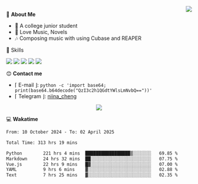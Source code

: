 <a href="#">
    <img align="right" src="https://github-readme-stats-tau-lilac-25.vercel.app/api?username=irorange27&count_private=true&show_icons=true&theme=transparent" />
</a>

💭 **About Me**

- 🏫 A college junior student
- 🍕 Love Music, Novels
- 🎶 Composing music with using Cubase and REAPER


🚀 Skills

![](https://img.shields.io/badge/-python-3e74a2?style=for-the-badge&logo=Python&logoColor=fff
)
![](https://img.shields.io/badge/-javascript-f0db4f?style=for-the-badge&logo=JavaScript&logoColor=fff
)
![](https://img.shields.io/badge/-vue3-41b883?style=for-the-badge&logo=Vue.js&logoColor=fff
)
![](https://img.shields.io/badge/-docker-2496ed?style=for-the-badge&logo=Docker&logoColor=fff
)
![](https://img.shields.io/badge/-linux-000000?style=for-the-badge&logo=Linux&logoColor=fff&color=000
)

😊 **Contact me**

- ⌈ E-mail ⌋: `python -c 'import base64; print(base64.b64decode("QzI3c2h1QGdtYWlsLmNvbQ=="))'`
- ⌈ Telegram ⌋: [niina_cheng](https://t.me/niina_cheng)

</p>
    <p align="center">
    <img src="https://profile-counter.glitch.me/{irorange27}/count.svg" />
</p>

💻 **Wakatime**

<!--START_SECTION:waka-->

```txt
From: 10 October 2024 - To: 02 April 2025

Total Time: 313 hrs 19 mins

Python        221 hrs 4 mins  █████████████████▒░░░░░░░   69.85 %
Markdown      24 hrs 32 mins  ██░░░░░░░░░░░░░░░░░░░░░░░   07.75 %
Vue.js        22 hrs 9 mins   █▓░░░░░░░░░░░░░░░░░░░░░░░   07.00 %
YAML          9 hrs 6 mins    ▓░░░░░░░░░░░░░░░░░░░░░░░░   02.88 %
Text          7 hrs 25 mins   ▓░░░░░░░░░░░░░░░░░░░░░░░░   02.35 %
```

<!--END_SECTION:waka-->
